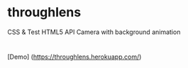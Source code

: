 # throughlens
CSS &amp; Test HTML5 API Camera with background animation
#
[Demo] (https://throughlens.herokuapp.com/)
